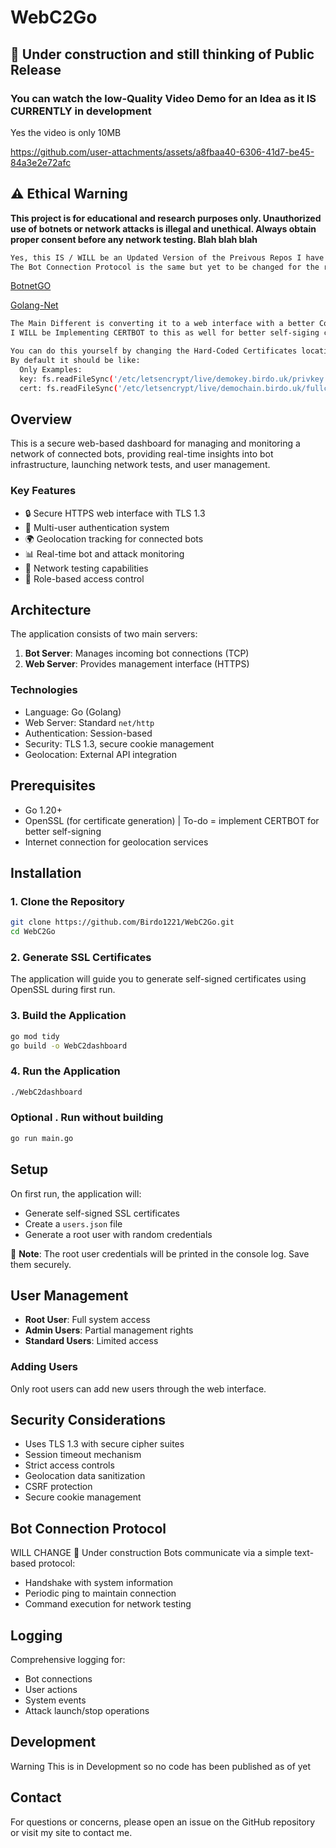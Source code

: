 # WebC2Go
## 🚧 Under construction and still thinking of Public Release 
### You can watch the low-Quality Video Demo for an Idea as it IS CURRENTLY in development
Yes the video is only 10MB


https://github.com/user-attachments/assets/a8fbaa40-6306-41d7-be45-84a3e2e72afc


## ⚠️ Ethical Warning
**This project is for educational and research purposes only. Unauthorized use of botnets or network attacks is illegal and unethical. Always obtain proper consent before any network testing. Blah blah blah**


```bash
Yes, this IS / WILL be an Updated Version of the Preivous Repos I have Published
The Bot Connection Protocol is the same but yet to be changed for the release.
```
[BotnetGO](https://github.com/Birdo1221/Better-Go-Cnc/)

[Golang-Net](https://github.com/Birdo1221/Better-Go-Cnc/)



```bash
The Main Different is converting it to a web interface with a better Codebase in-General
I WILL be Implementing CERTBOT to this as well for better self-siging certs and will stick to TLS 1.3

You can do this yourself by changing the Hard-Coded Certificates location with the ones you have Generated with CERTBOT
By default it should be like:
  Only Examples: 
  key: fs.readFileSync('/etc/letsencrypt/live/demokey.birdo.uk/privkey.pem'),
  cert: fs.readFileSync('/etc/letsencrypt/live/demochain.birdo.uk/fullchain.pem'),
  ```

## Overview
This is a secure web-based dashboard for managing and monitoring a network of connected bots, providing real-time insights into bot infrastructure, launching network tests, and user management.

### Key Features

- 🔒 Secure HTTPS web interface with TLS 1.3
- 👥 Multi-user authentication system
- 🌍 Geolocation tracking for connected bots
- 📊 Real-time bot and attack monitoring
- 🚀 Network testing capabilities
- 🔐 Role-based access control

## Architecture

The application consists of two main servers:
1. **Bot Server**: Manages incoming bot connections (TCP)
2. **Web Server**: Provides management interface (HTTPS)

### Technologies
- Language: Go (Golang)
- Web Server: Standard `net/http`
- Authentication: Session-based
- Security: TLS 1.3, secure cookie management
- Geolocation: External API integration

## Prerequisites

- Go 1.20+
- OpenSSL (for certificate generation) | To-do = implement CERTBOT for better self-signing 
- Internet connection for geolocation services

## Installation

### 1. Clone the Repository
```bash
git clone https://github.com/Birdo1221/WebC2Go.git
cd WebC2Go
```

### 2. Generate SSL Certificates
The application will guide you to generate self-signed certificates using OpenSSL during first run.

### 3. Build the Application
```bash
go mod tidy
go build -o WebC2dashboard
```

### 4. Run the Application
```bash
./WebC2dashboard
```

### Optional . Run without building 
```bash
go run main.go
```

## Setup

On first run, the application will:
- Generate self-signed SSL certificates
- Create a `users.json` file
- Generate a root user with random credentials

🔑 **Note**: The root user credentials will be printed in the console log. Save them securely.

## User Management

- **Root User**: Full system access
- **Admin Users**: Partial management rights
- **Standard Users**: Limited access

### Adding Users
Only root users can add new users through the web interface.

## Security Considerations

- Uses TLS 1.3 with secure cipher suites
- Session timeout mechanism
- Strict access controls
- Geolocation data sanitization
- CSRF protection
- Secure cookie management

## Bot Connection Protocol
   WILL CHANGE 🚧 Under construction 
Bots communicate via a simple text-based protocol:
- Handshake with system information
- Periodic ping to maintain connection
- Command execution for network testing

## Logging

Comprehensive logging for:
- Bot connections
- User actions
- System events
- Attack launch/stop operations

## Development
Warning This is in Development so no code has been published as of yet 

## Contact
For questions or concerns, please open an issue on the GitHub repository or visit my site to contact me.
